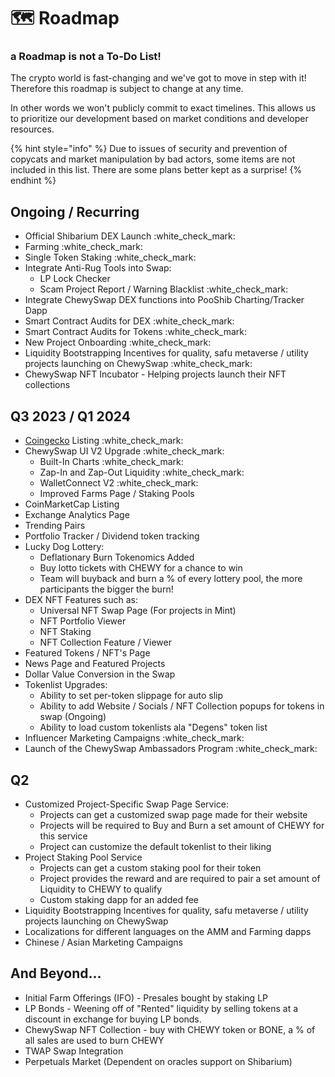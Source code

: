 # 🗺 Roadmap

### a Roadmap is not a To-Do List!

The crypto world is fast-changing and we've got to move in step with it! Therefore this roadmap is subject to change at any time.

In other words we won't publicly commit to exact timelines. This allows us to prioritize our development based on market conditions and developer resources.

{% hint style="info" %}
Due to issues of security and prevention of copycats and market manipulation by bad actors, some items are not included in this list. There are some plans better kept as a surprise!
{% endhint %}

## Ongoing / Recurring

* Official Shibarium DEX Launch :white\_check\_mark:
* Farming :white\_check\_mark:
* Single Token Staking :white\_check\_mark:
* Integrate Anti-Rug Tools into Swap:
  * LP Lock Checker
  * Scam Project Report / Warning Blacklist :white\_check\_mark:
* Integrate ChewySwap DEX functions into PooShib Charting/Tracker Dapp
* Smart Contract Audits for DEX :white\_check\_mark:
* Smart Contract Audits for Tokens :white\_check\_mark:
* New Project Onboarding :white\_check\_mark:
* Liquidity Bootstrapping Incentives for quality, safu metaverse / utility projects launching on ChewySwap  :white\_check\_mark:
* ChewySwap NFT Incubator - Helping projects launch their NFT collections

## Q3 2023 / Q1 2024

* [Coingecko](https://www.coingecko.com/en/coins/chewyswap) Listing :white\_check\_mark:
* ChewySwap UI V2 Upgrade :white\_check\_mark:
  * Built-In Charts :white\_check\_mark:
  * Zap-In and Zap-Out Liquidity :white\_check\_mark:
  * WalletConnect V2 :white\_check\_mark:
  * Improved Farms Page / Staking Pools
* CoinMarketCap Listing
* Exchange Analytics Page
* Trending Pairs
* Portfolio Tracker / Dividend token tracking
* Lucky Dog Lottery:
  * Deflationary Burn Tokenomics Added
  * Buy lotto tickets with CHEWY for a chance to win
  * Team will buyback and burn a % of every lottery pool, the more participants the bigger the burn!
* DEX NFT Features such as:
  * Universal NFT Swap Page (For projects in Mint)
  * NFT Portfolio Viewer
  * NFT Staking
  * NFT Collection Feature / Viewer
* Featured Tokens / NFT's Page
* News Page and Featured Projects
* Dollar Value Conversion in the Swap
* Tokenlist Upgrades:
  * Ability to set per-token slippage for auto slip
  * Ability to add Website / Socials / NFT Collection popups for tokens in swap (Ongoing)
  * Ability to load custom tokenlists ala "Degens" token list
* Influencer Marketing Campaigns :white\_check\_mark:
* Launch of the ChewySwap Ambassadors Program :white\_check\_mark:

## Q2

* Customized Project-Specific Swap Page Service:
  * Projects can get a customized swap page made for their website
  * Projects will be required to Buy and Burn a set amount of CHEWY for this service
  * Project can customize the default tokenlist to their liking
* Project Staking Pool Service
  * Projects can get a custom staking pool for their token
  * Project provides the reward and are required to pair a set amount of Liquidity to CHEWY to qualify
  * Custom staking dapp for an added fee
* Liquidity Bootstrapping Incentives for quality, safu metaverse / utility projects launching on ChewySwap
* Localizations for different languages on the AMM and Farming dapps
* Chinese / Asian Marketing Campaigns

## And Beyond...

* Initial Farm Offerings (IFO) - Presales bought by staking LP
* LP Bonds - Weening off of "Rented" liquidity by selling tokens at a discount in exchange for buying LP bonds.
* ChewySwap NFT Collection - buy with CHEWY token or BONE, a % of all sales are used to burn CHEWY
* TWAP Swap Integration
* Perpetuals Market (Dependent on oracles support on Shibarium)
